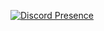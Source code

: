 [![Discord Presence](https://api.lanyard.rest/api/115163419744796678?showDisplayName=true&theme=dark)](https://discord.com/users/115163419744796678)
